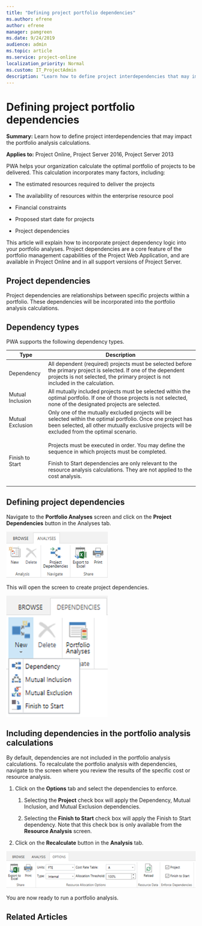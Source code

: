 ```yaml
---
title: "Defining project portfolio dependencies"
ms.author: efrene
author: efrene
manager: pamgreen
ms.date: 9/24/2019
audience: admin
ms.topic: article
ms.service: project-online
localization_priority: Normal
ms.custom: IT_ProjectAdmin
description: "Learn how to define project interdependencies that may impact the portfolio analysis calculations."
---
```


# Defining project portfolio dependencies

**Summary:** Learn how to define project interdependencies that may impact the portfolio analysis calculations.

**Applies to:** Project Online, Project Server 2016, Project Server 2013

PWA helps your organization calculate the optimal portfolio of projects to be delivered. This calculation incorporates many factors, including:

- The estimated resources required to deliver the projects

- The availability of resources within the enterprise resource pool

- Financial constraints

- Proposed start date for projects

- Project dependencies

This article will explain how to incorporate project dependency logic into your portfolio analyses. Project dependencies are a core feature of the portfolio management capabilities of the Project Web Application, and are available in Project Online and in all support versions of Project Server.

## Project dependencies

Project dependencies are relationships between specific projects within a portfolio. These dependencies will be incorporated into the portfolio analysis calculations.

## Dependency types

PWA supports the following dependency types.

<table>
<thead>
<tr class="header">
<th>Type</th>
<th>Description</th>
</tr>
</thead>
<tbody>
<tr class="odd">
<td>Dependency</td>
<td>All dependent (required) projects must be selected before the primary project is selected. If one of the dependent projects is not selected, the primary project is not included in the calculation.</td>
</tr>
<tr class="even">
<td>Mutual Inclusion</td>
<td>All mutually included projects must be selected within the optimal portfolio. If one of those projects is not selected, none of the designated projects are selected.</td>
</tr>
<tr class="odd">
<td>Mutual Exclusion</td>
<td>Only one of the mutually excluded projects will be selected within the optimal portfolio. Once one project has been selected, all other mutually exclusive projects will be excluded from the optimal scenario.</td>
</tr>
<tr class="even">
<td>Finish to Start</td>
<td><p>Projects must be executed in order. You may define the sequence in which projects must be completed.</p>
<p>Finish to Start dependencies are only relevant to the resource analysis calculations. They are not applied to the cost analysis.</p></td>
</tr>
</tbody>
</table>

## Defining project dependencies

Navigate to the **Portfolio Analyses** screen and click on the **Project Dependencies** button in the Analyses tab.

![Menu bar showing Analysis options](media/04-image2.png)

This will open the screen to create project dependencies.

![New Dependency option in the Dependencies tab](media/09-image2.png)

## Including dependencies in the portfolio analysis calculations

By default, dependencies are not included in the portfolio analysis calculations. To recalculate the portfolio analysis with dependencies, navigate to the screen where you review the results of the specific cost or resource analysis.

1. Click on the **Options** tab and select the dependencies to enforce.

    1. Selecting the **Project** check box will apply the Dependency, Mutual Inclusion, and Mutual Exclusion dependencies.

    2. Selecting the **Finish to Start** check box will apply the Finish to Start dependency. Note that this check box is only available from the **Resource Analysis** screen.

2. Click on the **Recalculate** button in the **Analysis** tab.

![The Options tab](media/09-image3.png)

You are now ready to run a portfolio analysis.

## Related Articles
